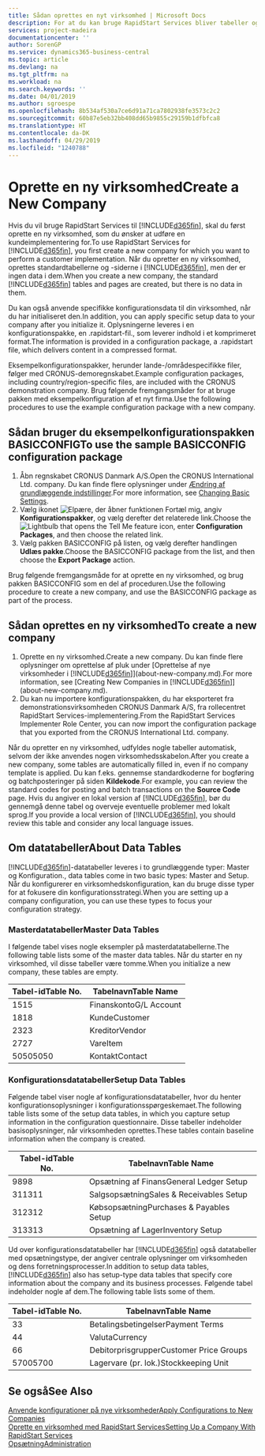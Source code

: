 ```yaml
---
title: Sådan oprettes en nyt virksomhed | Microsoft Docs
description: For at du kan bruge RapidStart Services bliver tabeller og sider oprettet, men der er ingen data i dem.
services: project-madeira
documentationcenter: ''
author: SorenGP
ms.service: dynamics365-business-central
ms.topic: article
ms.devlang: na
ms.tgt_pltfrm: na
ms.workload: na
ms.search.keywords: ''
ms.date: 04/01/2019
ms.author: sgroespe
ms.openlocfilehash: 8b534af530a7ce6d91a71ca7802938fe3573c2c2
ms.sourcegitcommit: 60b87e5eb32bb408dd65b9855c29159b1dfbfca8
ms.translationtype: HT
ms.contentlocale: da-DK
ms.lasthandoff: 04/29/2019
ms.locfileid: "1240788"
---
```

# <a name="create-a-new-company"></a><span data-ttu-id="891c3-103">Oprette en ny virksomhed</span><span class="sxs-lookup"><span data-stu-id="891c3-103">Create a New Company</span></span>
<span data-ttu-id="891c3-104">Hvis du vil bruge RapidStart Services til [!INCLUDE[d365fin](includes/d365fin_md.md)], skal du først oprette en ny virksomhed, som du ønsker at udføre en kundeimplementering for.</span><span class="sxs-lookup"><span data-stu-id="891c3-104">To use RapidStart Services for [!INCLUDE[d365fin](includes/d365fin_md.md)], you first create a new company for which you want to perform a customer implementation.</span></span> <span data-ttu-id="891c3-105">Når du opretter en ny virksomhed, oprettes standardtabellerne og -siderne i [!INCLUDE[d365fin](includes/d365fin_md.md)], men der er ingen data i dem.</span><span class="sxs-lookup"><span data-stu-id="891c3-105">When you create a new company, the standard [!INCLUDE[d365fin](includes/d365fin_md.md)] tables and pages are created, but there is no data in them.</span></span>

<span data-ttu-id="891c3-106">Du kan også anvende specifikke konfigurationsdata til din virksomhed, når du har initialiseret den.</span><span class="sxs-lookup"><span data-stu-id="891c3-106">In addition, you can apply specific setup data to your company after you initialize it.</span></span> <span data-ttu-id="891c3-107">Oplysningerne leveres i en konfigurationspakke, en .rapidstart-fil., som leverer indhold i et komprimeret format.</span><span class="sxs-lookup"><span data-stu-id="891c3-107">The information is provided in a configuration package, a .rapidstart file, which delivers content in a compressed format.</span></span>  

<span data-ttu-id="891c3-108">Eksempelkonfigurationspakker, herunder lande-/områdespecifikke filer, følger med CRONUS-demoregnskabet.</span><span class="sxs-lookup"><span data-stu-id="891c3-108">Example configuration packages, including country/region-specific files, are included with the CRONUS demonstration company.</span></span> <span data-ttu-id="891c3-109">Brug følgende fremgangsmåder for at bruge pakken med eksempelkonfiguration af et nyt firma.</span><span class="sxs-lookup"><span data-stu-id="891c3-109">Use the following procedures to use the example configuration package with a new company.</span></span>  

## <a name="to-use-the-sample-basicconfig-configuration-package"></a><span data-ttu-id="891c3-110">Sådan bruger du eksempelkonfigurationspakken BASICCONFIG</span><span class="sxs-lookup"><span data-stu-id="891c3-110">To use the sample BASICCONFIG configuration package</span></span>  
1. <span data-ttu-id="891c3-111">Åbn regnskabet CRONUS Danmark A/S.</span><span class="sxs-lookup"><span data-stu-id="891c3-111">Open the CRONUS International Ltd. company.</span></span> <span data-ttu-id="891c3-112">Du kan finde flere oplysninger under [Ændring af grundlæggende indstillinger](ui-change-basic-settings.md).</span><span class="sxs-lookup"><span data-stu-id="891c3-112">For more information, see [Changing Basic Settings](ui-change-basic-settings.md).</span></span>
2. <span data-ttu-id="891c3-113">Vælg ikonet ![Elpære, der åbner funktionen Fortæl mig](media/ui-search/search_small.png "Fortæl mig, hvad du vil foretage dig"), angiv **Konfigurationspakker**, og vælg derefter det relaterede link.</span><span class="sxs-lookup"><span data-stu-id="891c3-113">Choose the ![Lightbulb that opens the Tell Me feature](media/ui-search/search_small.png "Tell me what you want to do") icon, enter **Configuration Packages**, and then choose the related link.</span></span>  
3. <span data-ttu-id="891c3-114">Vælg pakken BASICCONFIG på listen, og vælg derefter handlingen **Udlæs pakke**.</span><span class="sxs-lookup"><span data-stu-id="891c3-114">Choose the BASICCONFIG package from the list, and then choose the **Export Package** action.</span></span>  

<span data-ttu-id="891c3-115">Brug følgende fremgangsmåde for at oprette en ny virksomhed, og brug pakken BASICCONFIG som en del af proceduren.</span><span class="sxs-lookup"><span data-stu-id="891c3-115">Use the following procedure to create a new company, and use the BASICCONFIG package as part of the process.</span></span>  

## <a name="to-create-a-new-company"></a><span data-ttu-id="891c3-116">Sådan oprettes en ny virksomhed</span><span class="sxs-lookup"><span data-stu-id="891c3-116">To create a new company</span></span>  
1. <span data-ttu-id="891c3-117">Oprette en ny virksomhed.</span><span class="sxs-lookup"><span data-stu-id="891c3-117">Create a new company.</span></span> <span data-ttu-id="891c3-118">Du kan finde flere oplysninger om oprettelse af pluk under [Oprettelse af nye virksomheder i [!INCLUDE[d365fin](includes/d365fin_md.md)]](about-new-company.md).</span><span class="sxs-lookup"><span data-stu-id="891c3-118">For more information, see [Creating New Companies in [!INCLUDE[d365fin](includes/d365fin_md.md)]](about-new-company.md).</span></span>
2. <span data-ttu-id="891c3-119">Du kan nu importere konfigurationspakken, du har eksporteret fra demonstrationsvirksomheden CRONUS Danmark A/S, fra rollecentret RapidStart Services-implementering.</span><span class="sxs-lookup"><span data-stu-id="891c3-119">From the RapidStart Services Implementer Role Center, you can now import the configuration package that you exported from the CRONUS International Ltd. company.</span></span>

<span data-ttu-id="891c3-120">Når du opretter en ny virksomhed, udfyldes nogle tabeller automatisk, selvom der ikke anvendes nogen virksomhedsskabelon.</span><span class="sxs-lookup"><span data-stu-id="891c3-120">After you create a new company, some tables are automatically filled in, even if no company template is applied.</span></span> <span data-ttu-id="891c3-121">Du kan f.eks. gennemse standardkoderne for bogføring og batchposteringer på siden **Kildekode**.</span><span class="sxs-lookup"><span data-stu-id="891c3-121">For example, you can review the standard codes for posting and batch transactions on the **Source Code** page.</span></span> <span data-ttu-id="891c3-122">Hvis du angiver en lokal version af [!INCLUDE[d365fin](includes/d365fin_md.md)], bør du gennemgå denne tabel og overveje eventuelle problemer med lokalt sprog.</span><span class="sxs-lookup"><span data-stu-id="891c3-122">If you provide a local version of [!INCLUDE[d365fin](includes/d365fin_md.md)], you should review this table and consider any local language issues.</span></span>

## <a name="about-data-tables"></a><span data-ttu-id="891c3-123">Om datatabeller</span><span class="sxs-lookup"><span data-stu-id="891c3-123">About Data Tables</span></span>
[!INCLUDE[d365fin](includes/d365fin_md.md)]<span data-ttu-id="891c3-124">-datatabeller leveres i to grundlæggende typer: Master og Konfiguration.</span><span class="sxs-lookup"><span data-stu-id="891c3-124">, data tables come in two basic types: Master and Setup.</span></span> <span data-ttu-id="891c3-125">Når du konfigurerer en virksomhedskonfiguration, kan du bruge disse typer for at fokusere din konfigurationsstrategi.</span><span class="sxs-lookup"><span data-stu-id="891c3-125">When you are setting up a company configuration, you can use these types to focus your configuration strategy.</span></span>  

### <a name="master-data-tables"></a><span data-ttu-id="891c3-126">Masterdatatabeller</span><span class="sxs-lookup"><span data-stu-id="891c3-126">Master Data Tables</span></span>  
<span data-ttu-id="891c3-127">I følgende tabel vises nogle eksempler på masterdatatabellerne.</span><span class="sxs-lookup"><span data-stu-id="891c3-127">The following table lists some of the master data tables.</span></span> <span data-ttu-id="891c3-128">Når du starter en ny virksomhed, vil disse tabeller være tomme.</span><span class="sxs-lookup"><span data-stu-id="891c3-128">When you initialize a new company, these tables are empty.</span></span>  

|<span data-ttu-id="891c3-129">Tabel-id</span><span class="sxs-lookup"><span data-stu-id="891c3-129">Table No.</span></span>|<span data-ttu-id="891c3-130">Tabelnavn</span><span class="sxs-lookup"><span data-stu-id="891c3-130">Table Name</span></span>|  
|-------------------|--------------------|  
|<span data-ttu-id="891c3-131">15</span><span class="sxs-lookup"><span data-stu-id="891c3-131">15</span></span>|<span data-ttu-id="891c3-132">Finanskonto</span><span class="sxs-lookup"><span data-stu-id="891c3-132">G/L Account</span></span>|  
|<span data-ttu-id="891c3-133">18</span><span class="sxs-lookup"><span data-stu-id="891c3-133">18</span></span>|<span data-ttu-id="891c3-134">Kunde</span><span class="sxs-lookup"><span data-stu-id="891c3-134">Customer</span></span>|  
|<span data-ttu-id="891c3-135">23</span><span class="sxs-lookup"><span data-stu-id="891c3-135">23</span></span>|<span data-ttu-id="891c3-136">Kreditor</span><span class="sxs-lookup"><span data-stu-id="891c3-136">Vendor</span></span>|  
|<span data-ttu-id="891c3-137">27</span><span class="sxs-lookup"><span data-stu-id="891c3-137">27</span></span>|<span data-ttu-id="891c3-138">Vare</span><span class="sxs-lookup"><span data-stu-id="891c3-138">Item</span></span>|  
|<span data-ttu-id="891c3-139">5050</span><span class="sxs-lookup"><span data-stu-id="891c3-139">5050</span></span>|<span data-ttu-id="891c3-140">Kontakt</span><span class="sxs-lookup"><span data-stu-id="891c3-140">Contact</span></span>|  

### <a name="setup-data-tables"></a><span data-ttu-id="891c3-141">Konfigurationsdatatabeller</span><span class="sxs-lookup"><span data-stu-id="891c3-141">Setup Data Tables</span></span>  
<span data-ttu-id="891c3-142">Følgende tabel viser nogle af konfigurationsdatatabeller, hvor du henter konfigurationsoplysninger i konfigurationsspørgeskemaet.</span><span class="sxs-lookup"><span data-stu-id="891c3-142">The following table lists some of the setup data tables, in which you capture setup information in the configuration questionnaire.</span></span> <span data-ttu-id="891c3-143">Disse tabeller indeholder basisoplysninger, når virksomheden oprettes.</span><span class="sxs-lookup"><span data-stu-id="891c3-143">These tables contain baseline information when the company is created.</span></span>  

|<span data-ttu-id="891c3-144">Tabel-id</span><span class="sxs-lookup"><span data-stu-id="891c3-144">Table No.</span></span>|<span data-ttu-id="891c3-145">Tabelnavn</span><span class="sxs-lookup"><span data-stu-id="891c3-145">Table Name</span></span>|  
|-------------------|--------------------|  
|<span data-ttu-id="891c3-146">98</span><span class="sxs-lookup"><span data-stu-id="891c3-146">98</span></span>|<span data-ttu-id="891c3-147">Opsætning af Finans</span><span class="sxs-lookup"><span data-stu-id="891c3-147">General Ledger Setup</span></span>|  
|<span data-ttu-id="891c3-148">311</span><span class="sxs-lookup"><span data-stu-id="891c3-148">311</span></span>|<span data-ttu-id="891c3-149">Salgsopsætning</span><span class="sxs-lookup"><span data-stu-id="891c3-149">Sales & Receivables Setup</span></span>|  
|<span data-ttu-id="891c3-150">312</span><span class="sxs-lookup"><span data-stu-id="891c3-150">312</span></span>|<span data-ttu-id="891c3-151">Købsopsætning</span><span class="sxs-lookup"><span data-stu-id="891c3-151">Purchases & Payables Setup</span></span>|  
|<span data-ttu-id="891c3-152">313</span><span class="sxs-lookup"><span data-stu-id="891c3-152">313</span></span>|<span data-ttu-id="891c3-153">Opsætning af Lager</span><span class="sxs-lookup"><span data-stu-id="891c3-153">Inventory Setup</span></span>|  

<span data-ttu-id="891c3-154">Ud over konfigurationsdatatabeller har [!INCLUDE[d365fin](includes/d365fin_md.md)] også datatabeller med opsætningstype, der angiver centrale oplysninger om virksomheden og dens forretningsprocesser.</span><span class="sxs-lookup"><span data-stu-id="891c3-154">In addition to setup data tables, [!INCLUDE[d365fin](includes/d365fin_md.md)] also has setup-type data tables that specify core information about the company and its business processes.</span></span> <span data-ttu-id="891c3-155">Følgende tabel indeholder nogle af dem.</span><span class="sxs-lookup"><span data-stu-id="891c3-155">The following table lists some of them.</span></span>  

|<span data-ttu-id="891c3-156">Tabel-id</span><span class="sxs-lookup"><span data-stu-id="891c3-156">Table No.</span></span>|<span data-ttu-id="891c3-157">Tabelnavn</span><span class="sxs-lookup"><span data-stu-id="891c3-157">Table Name</span></span>|  
|-------------------|--------------------|  
|<span data-ttu-id="891c3-158">3</span><span class="sxs-lookup"><span data-stu-id="891c3-158">3</span></span>|<span data-ttu-id="891c3-159">Betalingsbetingelser</span><span class="sxs-lookup"><span data-stu-id="891c3-159">Payment Terms</span></span>|  
|<span data-ttu-id="891c3-160">4</span><span class="sxs-lookup"><span data-stu-id="891c3-160">4</span></span>|<span data-ttu-id="891c3-161">Valuta</span><span class="sxs-lookup"><span data-stu-id="891c3-161">Currency</span></span>|  
|<span data-ttu-id="891c3-162">6</span><span class="sxs-lookup"><span data-stu-id="891c3-162">6</span></span>|<span data-ttu-id="891c3-163">Debitorprisgrupper</span><span class="sxs-lookup"><span data-stu-id="891c3-163">Customer Price Groups</span></span>|  
|<span data-ttu-id="891c3-164">5700</span><span class="sxs-lookup"><span data-stu-id="891c3-164">5700</span></span>|<span data-ttu-id="891c3-165">Lagervare (pr. lok.)</span><span class="sxs-lookup"><span data-stu-id="891c3-165">Stockkeeping Unit</span></span>|

  

## <a name="see-also"></a><span data-ttu-id="891c3-166">Se også</span><span class="sxs-lookup"><span data-stu-id="891c3-166">See Also</span></span>  
[<span data-ttu-id="891c3-167">Anvende konfigurationer på nye virksomheder</span><span class="sxs-lookup"><span data-stu-id="891c3-167">Apply Configurations to New Companies</span></span>](admin-apply-configuration-to-new-companies.md)  
[<span data-ttu-id="891c3-168">Oprette en virksomhed med RapidStart Services</span><span class="sxs-lookup"><span data-stu-id="891c3-168">Setting Up a Company With RapidStart Services</span></span>](admin-set-up-a-company-with-rapidstart.md)  
[<span data-ttu-id="891c3-169">Opsætning</span><span class="sxs-lookup"><span data-stu-id="891c3-169">Administration</span></span>](admin-setup-and-administration.md)
